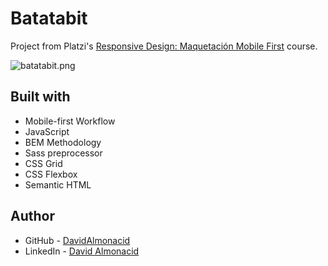 # Batatabit

Project from Platzi's [Responsive Design: Maquetación Mobile First](https://platzi.com/clases/mobile-first) course.

![batatabit.png](https://i.imgur.com/s07ZYzL.png)

## Built with

- Mobile-first Workflow
- JavaScript
- BEM Methodology
- Sass preprocessor
- CSS Grid
- CSS Flexbox
- Semantic HTML

## Author

- GitHub - [DavidAlmonacid](https://github.com/DavidAlmonacid)
- LinkedIn - [David Almonacid](https://linkedin.com/in/davidalmonacid/)
